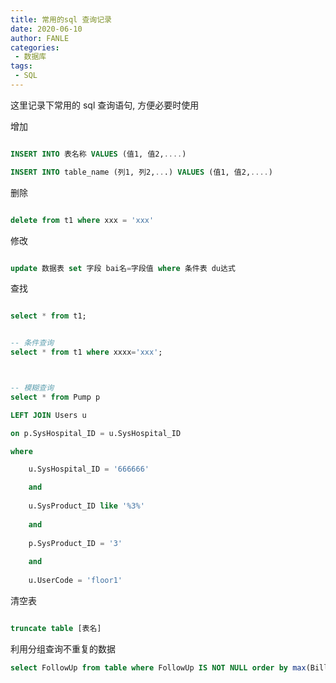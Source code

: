 ```yaml
---
title: 常用的sql 查询记录
date: 2020-06-10
author: FANLE
categories:
 - 数据库
tags:
 - SQL
---
```


这里记录下常用的 sql 查询语句, 方便必要时使用


增加

```sql

INSERT INTO 表名称 VALUES (值1, 值2,....)

INSERT INTO table_name (列1, 列2,...) VALUES (值1, 值2,....)

```


删除

```sql

delete from t1 where xxx = 'xxx'

```


修改

```sql

update 数据表 set 字段 bai名=字段值 where 条件表 du达式


```


查找

```sql

select * from t1;


-- 条件查询
select * from t1 where xxxx='xxx';



-- 模糊查询
select * from Pump p 

LEFT JOIN Users u

on p.SysHospital_ID = u.SysHospital_ID 

where 

	u.SysHospital_ID = '666666'

	and
	
	u.SysProduct_ID like '%3%'
	
	and 
	
	p.SysProduct_ID = '3'
	
	and
	
	u.UserCode = 'floor1'

```


清空表

```sql

truncate table [表名]

```

利用分组查询不重复的数据

```sql
select FollowUp from table where FollowUp IS NOT NULL order by max(BillDate) desc;
```